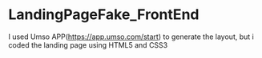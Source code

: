 # LandingPageFake_FrontEnd
I used Umso APP(https://app.umso.com/start) to generate the layout, but i coded the landing page using HTML5 and CSS3
